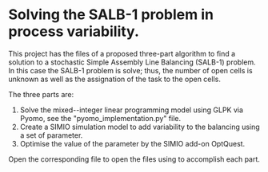 # Solving the SALB-1 problem in process variability.
This project has the files of a proposed three-part algorithm to find a solution to a stochastic Simple Assembly Line Balancing (SALB-1) problem. In this case the SALB-1 problem is solve; thus, the number of open cells is unknown as well as the assignation of the task to the open cells.

The three parts are:
1. Solve the mixed--integer linear programming model using GLPK via Pyomo, see the "pyomo_implementation.py" file.
2. Create a SIMIO simulation model to add variability to the balancing using a set of parameter.
3. Optimise the value of the parameter by the SIMIO add-on OptQuest.

Open the corresponding file to open the files using to accomplish each part.
